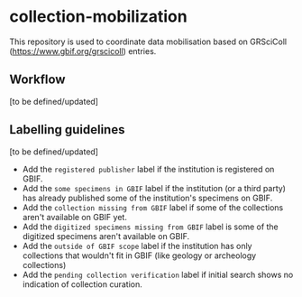 # collection-mobilization
This repository is used to coordinate data mobilisation based on GRSciColl (https://www.gbif.org/grscicoll) entries.

## Workflow

[to be defined/updated]

## Labelling guidelines

[to be defined/updated]

* Add the `registered publisher` label if the institution is registered on GBIF.
* Add the `some specimens in GBIF` label if the institution (or a third party) has already published some of the institution's specimens on GBIF.
* Add the `collection missing from GBIF` label if some of the collections aren't available on GBIF yet.
* Add the `digitized specimens missing from GBIF` label is some of the digitized specimens aren't available on GBIF.
* Add the `outside of GBIF scope` label if the institution has only collections that wouldn't fit in GBIF (like geology or archeology collections)
* Add the `pending collection verification` label if initial search shows no indication of collection curation.
